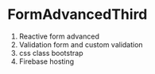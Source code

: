# FormAdvancedThird
1. Reactive form advanced
2. Validation form and custom validation
3. css class bootstrap
4. Firebase hosting
